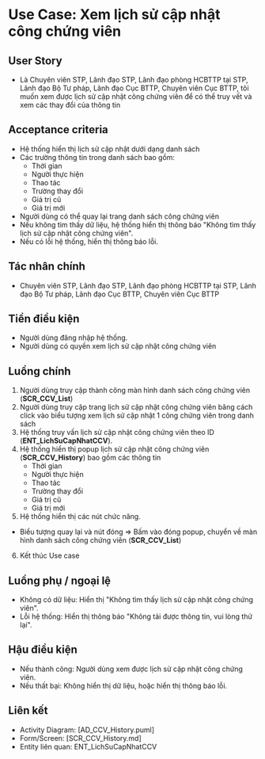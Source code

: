 # Use Case: Xem lịch sử cập nhật công chứng viên

## User Story
- Là Chuyên viên STP, Lãnh đạo STP, Lãnh đạo phòng HCBTTP tại STP, Lãnh đạo Bộ Tư pháp, Lãnh đạo Cục BTTP, Chuyên viên Cục BTTP, tôi muốn xem được lịch sử cập nhật công chứng viên để có thể truy vết và xem các thay đổi của thông tin

## Acceptance criteria
- Hệ thống hiển thị lịch sử cập nhật dưới dạng danh sách
- Các trường thông tin trong danh sách bao gồm: 
    - Thời gian
    - Người thực hiện
    - Thao tác
    - Trường thay đổi
    - Giá trị cũ
    - Giá trị mới
- Người dùng có thể quay lại trang danh sách công chứng viên
- Nếu không tìm thấy dữ liệu, hệ thống hiển thị thông báo "Không tìm thấy lịch sử cập nhật công chứng viên".
- Nếu có lỗi hệ thống, hiển thị thông báo lỗi.  

## Tác nhân chính
- Chuyên viên STP, Lãnh đạo STP, Lãnh đạo phòng HCBTTP tại STP, Lãnh đạo Bộ Tư pháp, Lãnh đạo Cục BTTP, Chuyên viên Cục BTTP

## Tiền điều kiện
- Người dùng đăng nhập hệ thống.
- Người dùng có quyền xem lịch sử cập nhật công chứng viên

## Luồng chính
1. Người dùng truy cập thành công màn hình danh sách công chứng viên (**SCR_CCV_List**)
2. Người dùng truy cập trang lịch sử cập nhật công chứng viên băng cách click vào biểu tượng xem lịch sử cập nhật 1 công chứng viên trong danh sách
3. Hệ thống truy vấn lịch sử cập nhật công chứng viên theo ID (**ENT_LichSuCapNhatCCV**).
4. Hệ thống hiển thị popup lịch sử cập nhật công chứng viên (**SCR_CCV_History**) bao gồm các thông tin
    - Thời gian
    - Người thực hiện
    - Thao tác
    - Trường thay đổi
    - Giá trị cũ
    - Giá trị mới
5. Hệ thống hiển thị các nút chức năng.
- Biểu tượng quay lại và nút đóng => Bấm vào đóng popup, chuyển về màn hình danh sách công chứng viên (**SCR_CCV_List**)
6. Kết thúc Use case

## Luồng phụ / ngoại lệ
- Không có dữ liệu: Hiển thị "Không tìm thấy lịch sử cập nhật công chứng viên".
- Lỗi hệ thống: Hiển thị thông báo "Không tải được thông tin, vui lòng thử lại".

## Hậu điều kiện
- Nếu thành công: Người dùng xem được lịch sử cập nhật công chứng viên.
- Nếu thất bại: Không hiển thị dữ liệu, hoặc hiển thị thông báo lỗi.

## Liên kết
- Activity Diagram: [AD_CCV_History.puml]
- Form/Screen: [SCR_CCV_History.md]
- Entity liên quan: ENT_LichSuCapNhatCCV

